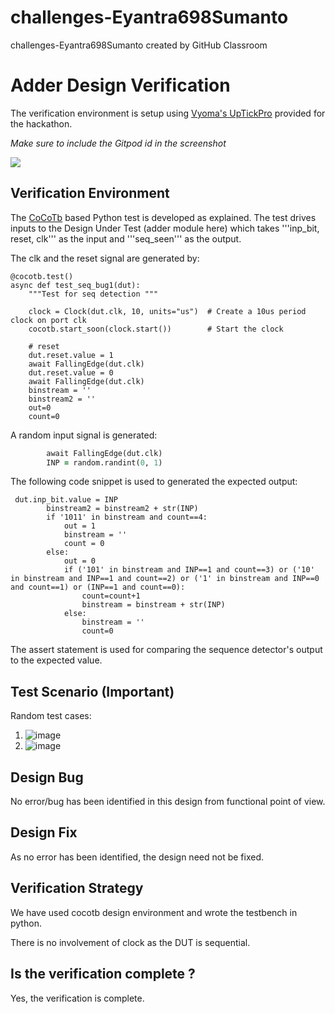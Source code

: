 # challenges-Eyantra698Sumanto
challenges-Eyantra698Sumanto created by GitHub Classroom
# Adder Design Verification

The verification environment is setup using [Vyoma's UpTickPro](https://vyomasystems.com) provided for the hackathon.

*Make sure to include the Gitpod id in the screenshot*

![](https://i.imgur.com/miWGA1o.png)

## Verification Environment

The [CoCoTb](https://www.cocotb.org/) based Python test is developed as explained. The test drives inputs to the Design Under Test (adder module here) which takes   '''inp_bit, reset, clk''' as the input and '''seq_seen''' as the output.

The clk and the reset signal are generated by:
```
@cocotb.test()
async def test_seq_bug1(dut):
    """Test for seq detection """

    clock = Clock(dut.clk, 10, units="us")  # Create a 10us period clock on port clk
    cocotb.start_soon(clock.start())        # Start the clock

    # reset
    dut.reset.value = 1
    await FallingEdge(dut.clk)  
    dut.reset.value = 0
    await FallingEdge(dut.clk)
    binstream = ''
    binstream2 = ''
    out=0
    count=0
```

A random input signal is generated:
```  for i in range(31):
        await FallingEdge(dut.clk)
        INP = random.randint(0, 1)
```
The following code snippet is used to generated the expected output:
```
 dut.inp_bit.value = INP
        binstream2 = binstream2 + str(INP)
        if '1011' in binstream and count==4:
            out = 1
            binstream = ''
            count = 0
        else:
            out = 0
            if ('101' in binstream and INP==1 and count==3) or ('10' in binstream and INP==1 and count==2) or ('1' in binstream and INP==0 and count==1) or (INP==1 and count==0):
                count=count+1
                binstream = binstream + str(INP)
            else:
                binstream = ''
                count=0
```
The assert statement is used for comparing the sequence detector's output to the expected value.


## Test Scenario **(Important)**
Random test cases:
1. ![image](https://user-images.githubusercontent.com/58599984/180595135-ef287e54-d35f-48de-87e6-3fdd40f1a253.png)
2. ![image](https://user-images.githubusercontent.com/58599984/180595151-d738709d-4e5b-409e-95bf-176637eb9d34.png)




## Design Bug

No error/bug has been identified in this design from functional point of view.

## Design Fix

As no error has been identified, the design need not be fixed.


## Verification Strategy
We have used cocotb design environment and wrote the testbench in python.

There is no involvement of clock as the DUT is sequential.
## Is the verification complete ?
Yes, the verification is complete.
